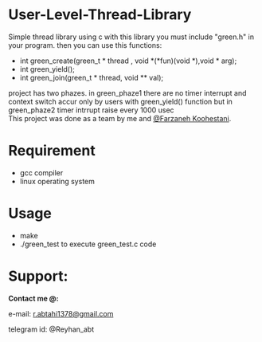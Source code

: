 # User-Level-Thread-Library
Simple thread library using c
with this library you must include "green.h" in your program. then you can use this functions:
* int green_create(green_t * thread , void *(*fun)(void *),void * arg);
* int green_yield();
* int green_join(green_t * thread, void ** val);   
 
project has two phazes. in green_phaze1 there are no timer interrupt and context switch accur only by users with green_yield() function but in green_phaze2 timer intrrupt raise every 1000 usec  
This project was done as a team by me and [@Farzaneh Koohestani](https://github.com/fark00).  
# Requirement  
* gcc compiler
* linux operating system 
# Usage
* make 
* ./green_test to execute green_test.c code
# Support:

**Contact me @:**

e-mail: r.abtahi1378@gmail.com

telegram id: @Reyhan_abt

